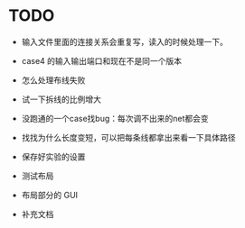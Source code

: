 # TODO

- 输入文件里面的连接关系会重复写，读入的时候处理一下。
- case4 的输入输出端口和现在不是同一个版本
- 怎么处理布线失败
- 试一下拆线的比例增大
- 没跑通的一个case找bug：每次调不出来的net都会变
- 找找为什么长度变短，可以把每条线都拿出来看一下具体路径
- 保存好实验的设置

- 测试布局
- 布局部分的 GUI 
- 补充文档
